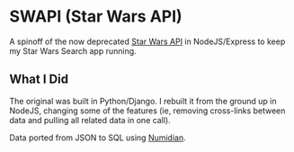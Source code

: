 # SWAPI (Star Wars API)
A spinoff of the now deprecated [Star Wars API](https://github.com/phalt/swapi) in NodeJS/Express to keep my Star Wars Search app running.

## What I Did
The original was built in Python/Django. I rebuilt it from the ground up in NodeJS, changing some of the features (ie, removing cross-links between data and pulling all related data in one call).

Data ported from JSON to SQL using [Numidian](https://numidian.io/convert).
